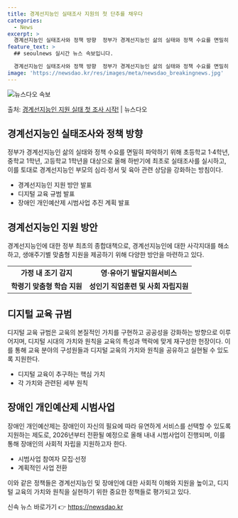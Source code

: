 ```yaml
---
title: 경계선지능인 실태조사 지원의 첫 단추를 채우다
categories:
  - News
excerpt: >
  경계선지능인 실태조사와 정책 방향  정부가 경계선지능인 삶의 실태와 정책 수요를 면밀히 파악하기 위해 초등학…
feature_text: >
  ## seoulnews 실시간 뉴스 속보입니다.

  경계선지능인 실태조사와 정책 방향  정부가 경계선지능인 삶의 실태와 정책 수요를 면밀히 파악하기 위해 초등학…
image: 'https://newsdao.kr/res/images/meta/newsdao_breakingnews.jpg'
---
```


![뉴스다오 속보](https://newsdao.kr/res/images/meta/newsdao_breakingnews.jpg)

<p>출처: <a href="https://newsdao.kr/4572" rel="dofollow">경계선지능인 지원 실태 첫 조사 시작!</a> | 뉴스다오</p>

<h2 data-ke-size="size26">경계선지능인 실태조사와 정책 방향</h2>
<p data-ke-size="size16">정부가 경계선지능인 삶의 실태와 정책 수요를 면밀히 파악하기 위해 초등학교 1·4학년, 중학교 1학년, 고등학교 1학년을 대상으로 올해 하반기에 최초로 실태조사를 실시하고, 이를 토대로 경계선지능인 부모의 심리·정서 및 육아 관련 상담을 강화하는 방침이다.</p>
<ul>
<li>경계선지능인 지원 방안 발표</li>
<li>디지털 교육 규범 발표</li>
<li>장애인 개인예산제 시범사업 추진 계획 발표</li>
</ul>

<h2 data-ke-size="size26">경계선지능인 지원 방안</h2>
<p data-ke-size="size16">경계선지능인에 대한 정부 최초의 종합대책으로, 경계선지능인에 대한 사각지대를 해소하고, 생애주기별 맞춤형 지원을 제공하기 위해 다양한 방안을 마련하고 있다.</p>
<table>
<tr>
<td style="text-align: center; height: 17px;"><b>가정 내 조기 감지</b></td>
<td style="text-align: center; height: 17px;"><b>영·유아기 발달지원서비스</b></td>
</tr>
<tr>
<td style="text-align: center; height: 17px;"><b>학령기 맞춤형 학습 지원</b></td>
<td style="text-align: center; height: 17px;"><b>성인기 직업훈련 및 사회 자립지원</b></td>
</tr>
</table>

<h2 data-ke-size="size26">디지털 교육 규범</h2>
<p data-ke-size="size16">디지털 교육 규범은 교육의 본질적인 가치를 구현하고 공공성을 강화하는 방향으로 이루어지며, 디지털 시대의 가치와 원칙을 교육의 특성과 맥락에 맞게 재구성한 헌장이다. 이를 통해 교육 분야의 구성원들과 디지털 교육의 가치와 원칙을 공유하고 실현될 수 있도록 지원한다.</p>
<ul>
<li>디지털 교육이 추구하는 핵심 가치</li>
<li>각 가치와 관련된 세부 원칙</li>
</ul>

<h2 data-ke-size="size26">장애인 개인예산제 시범사업</h2>
<p data-ke-size="size16">장애인 개인예산제는 장애인이 자신의 필요에 따라 유연하게 서비스를 선택할 수 있도록 지원하는 제도로, 2026년부터 전환될 예정으로 올해 내내 시범사업이 진행되며, 이를 통해 장애인의 사회적 자립을 지원하고자 한다.</p>
<ul>
<li>시범사업 참여자 모집·선정</li>
<li>계획적인 사업 전환</li>
</ul>

<p data-ke-size="size16">이와 같은 정책들은 경계선지능인 및 장애인에 대한 사회적 이해와 지원을 높이고, 디지털 교육의 가치와 원칙을 실현하기 위한 중요한 정책들로 평가되고 있다.</p> 

신속 뉴스 바로가기 👉 <a href="https://newsdao.kr" rel="dofollow">https://newsdao.kr</a>


